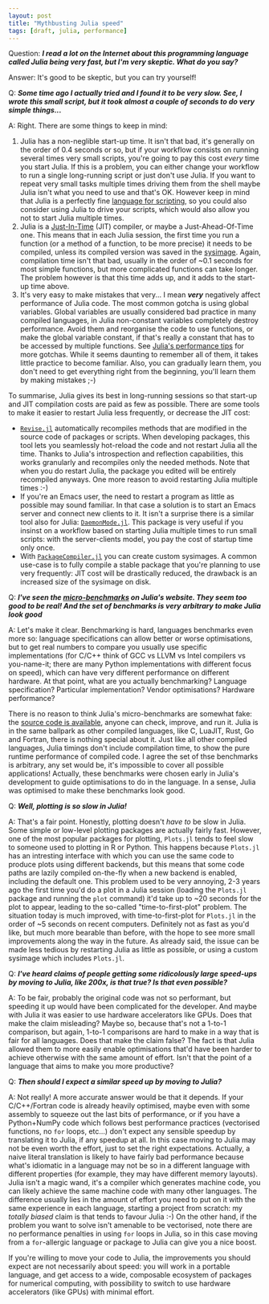 ```yaml
---
layout: post
title: "Mythbusting Julia speed"
tags: [draft, julia, performance]
---
```


Question: _**I read a lot on the Internet about this programming language called Julia being
very fast, but I'm very skeptic.  What do you say?**_

Answer: It's good to be skeptic, but you can try yourself!

Q: _**Some time ago I actually tried and I found it to be very slow.  See, I wrote this
small script, but it took almost a couple of seconds to do very simple things...**_

A: Right.  There are some things to keep in mind:

1. Julia has a non-neglible start-up time.  It isn't that bad, it's generally on the order
   of 0.4 seconds or so, but if your workflow consists on running several times very small
   scripts, you're going to pay this cost _every_ time you start Julia.  If this is a
   problem, you can either change your workflow to run a single long-running script or just
   don't use Julia.  If you want to repeat very small tasks multiple times driving them from
   the shell maybe Julia isn't what you need to use and that's OK.  However keep in mind
   that Julia is a perfectly fine [language for
   scripting](https://julialang.org/blog/2012/03/shelling-out-sucks/), so you could also
   consider using Julia to drive your scripts, which would also allow you not to start Julia
   multiple times.
2. Julia is a [Just-In-Time](https://en.wikipedia.org/wiki/Just-in-time_compilation) (JIT)
   compiler, or maybe a Just-Ahead-Of-Time one.  This means that in each Julia session, the
   first time you run a function (or a method of a function, to be more precise) it needs to
   be compiled, unless its compiled version was saved in the
   [sysimage](https://en.wikipedia.org/wiki/System_image).  Again, compilation time isn't
   that bad, usually in the order of ~0.1 seconds for most simple functions, but more
   complicated functions can take longer.  The problem however is that this time adds up,
   and it adds to the start-up time above.
3. It's very easy to make mistakes that very... I mean _**very**_ negatively affect
   performance of Julia code.  The most common gotcha is using global variables.  Global
   variables are usually considered bad practice in many compiled languages, in Julia
   non-constant variables completely destroy performance.  Avoid them and reorganise the
   code to use functions, or make the global variable constant, if that's really a constant
   that has to be accessed by multiple functions.  See [Julia's performance
   tips](https://docs.julialang.org/en/v1/manual/performance-tips/) for more gotchas.  While
   it seems daunting to remember all of them, it takes little practice to become familiar.
   Also, you can gradually learn them, you don't need to get everything right from the
   beginning, you'll learn them by making mistakes ;-)

To summarise, Julia gives its best in long-running sessions so that start-up and JIT
compilation costs are paid as few as possible.  There are some tools to make it easier to
restart Julia less frequently, or decrease the JIT cost:

* [`Revise.jl`](https://github.com/timholy/Revise.jl) automatically recompiles methods that
  are modified in the source code of packages or scripts.  When developing packages, this
  tool lets you seamlessly hot-reload the code and not restart Julia all the time.  Thanks
  to Julia's introspection and reflection capabilities, this works granularly and recompiles
  only the needed methods.  Note that when you do restart Julia, the package you edited will
  be entirely recompiled anyways.  One more reason to avoid restarting Julia multiple times
  :-)
* If you're an Emacs user, the need to restart a program as little as possible may sound
  familiar.  In that case a solution is to start an Emacs server and connect new clients to
  it.  It isn't a surprise there is a similar tool also for Julia:
  [`DaemonMode.jl`](https://github.com/dmolina/DaemonMode.jl).  This package is very useful
  if you insinst on a workflow based on starting Julia multiple times to run small scripts:
  with the server-clients model, you pay the cost of startup time only once.
* With [`PackageCompiler.jl`](https://github.com/JuliaLang/PackageCompiler.jl) you can
  create custom sysimages.  A common use-case is to fully compile a stable package that
  you're planning to use very frequently: JIT cost will be drastically reduced, the drawback
  is an increased size of the sysimage on disk.

Q: _**I've seen the [micro-benchmarks](https://julialang.org/benchmarks/) on Julia's
website.  They seem too good to be real!  And the set of benchmarks is very arbitrary to
make Julia look good**_

A: Let's make it clear.  Benchmarking is hard, languages benchmarks even more so: language
specifications can allow better or worse optimisations, but to get real numbers to compare
you usually use specific implementations (for C/C++ think of GCC vs LLVM vs Intel compilers
vs you-name-it; there are many Python implementations with different focus on speed), which
can have very different performance on different hardware.  At that point, what are you
actually benchmarking?  Language specification?  Particular implementation?  Vendor
optimisations?  Hardware performance?

There is no reason to think Julia's micro-benchmarks are somewhat fake: the [source code is
available](https://github.com/JuliaLang/Microbenchmarks), anyone can check, improve, and run
it.  Julia is in the same ballpark as other compiled languages, like C, LuaJIT, Rust, Go and
Fortran, there is nothing special about it.  Just like all other compiled languages, Julia
timings don't include compilation time, to show the pure runtime performance of compiled
code.  I agree the set of thse benchmarks is arbitrary, any set would be, it's impossible to
cover all possible applications!  Actually, these benchmarks were chosen early in Julia's
development to guide optimisations to do in the language.  In a sense, Julia was optimised
to make these benchmarks look good.

Q: _**Well, plotting is so slow in Julia!**_

A: That's a fair point.  Honestly, plotting doesn't _have to_ be slow in Julia.  Some simple
or low-level plotting packages are actually fairly fast.  However, one of the most popular
packages for plotting, `Plots.jl` tends to feel slow to someone used to plotting in R or
Python.  This happens because `Plots.jl` has an intresting interface with which you can use
the same code to produce plots using different backends, but this means that some code paths
are lazily compiled on-the-fly when a new backend is enabled, including the default one.
This problem used to be very annoying, 2-3 years ago the first time you'd do a plot in a
Julia session (loading the `Plots.jl` package and running the `plot` command) it'd take up
to ~20 seconds for the plot to appear, leading to the so-called "time-to-first-plot"
problem.  The situation today is much improved, with time-to-first-plot for `Plots.jl` in
the order of ~5 seconds on recent computers.  Definitely not as fast as you'd like, but much
more bearable than before, with the hope to see more small improvements along the way in the
future.  As already said, the issue can be made less tedious by restarting Julia as little
as possible, or using a custom sysimage which includes `Plots.jl`.

Q: _**I've heard claims of people getting some ridicolously large speed-ups by moving to
Julia, like 200x, is that true? Is that even possible?**_

A: To be fair, probably the original code was not so performant, but speeding it up would
have been complicated for the developer.  And maybe with Julia it was easier to use hardware
accelerators like GPUs.  Does that make the claim misleading?  Maybe so, because that's not
a 1-to-1 comparison, but again, 1-to-1 comparisons are hard to make in a way that is fair
for all languages.  Does that make the claim false?  The fact is that Julia allowed them to
more easily enable optimisations that'd have been harder to achieve otherwise with the same
amount of effort.  Isn't that the point of a language that aims to make you more productive?

Q: _**Then should I expect a similar speed up by moving to Julia?**_

A: Not really!  A more accurate answer would be that it depends.  If your C/C++/Fortran code
is already heavily optimised, maybe even with some assembly to squeeze out the last bits of
performance, or if you have a Python+NumPy code which follows best performance practices
(vectorised functions, no `for` loops, etc...) don't expect any sensible speedup by
translating it to Julia, if any speedup at all.  In this case moving to Julia may not be
even worth the effort, just to set the right expectations.  Actually, a naive literal
translation is likely to have fairly bad performance because what's idiomatic in a language
may not be so in a different language with different properties (for example, they may have
different memory layouts).  Julia isn't a magic wand, it's a compiler which generates
machine code, you can likely achieve the same machine code with many other languages.  The
difference usually lies in the amount of effort you need to put on it with the same
experience in each language, starting a project from scratch: my _totally biased_ claim is
that tends to favour Julia :-) On the other hand, if the problem you want to solve isn't
amenable to be vectorised, note there are no performance penalties in using `for` loops in
Julia, so in this case moving from a `for`-allergic language or package to Julia can give
you a nice boost.

If you're willing to move your code to Julia, the improvements you should expect are not
necessarily about speed: you will work in a portable language, and get access to a wide,
composable ecosystem of packages for numerical computing, with possibility to switch to use
hardware accelerators (like GPUs) with minimal effort.

<!-- Local Variables: -->
<!-- ispell-local-dictionary: "british" -->
<!-- fill-column: 92 -->
<!-- End: -->
